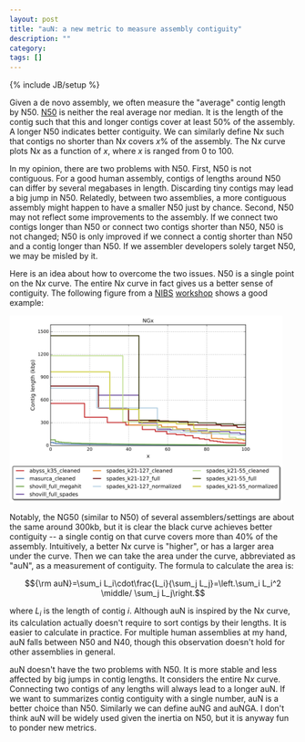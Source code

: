 ```yaml
---
layout: post
title: "auN: a new metric to measure assembly contiguity"
description: ""
category: 
tags: []
---
```

{% include JB/setup %}

Given a de novo assembly, we often measure the "average" contig length by
N50. [N50][n50] is neither the real average nor median. It is the length of the
contig such that this and longer contigs cover at least 50% of the assembly. A
longer N50 indicates better contiguity. We can similarly define N*x* such that
contigs no shorter than N*x* covers *x*% of the assembly. The N*x* curve plots
N*x* as a function of *x*, where *x* is ranged from 0 to 100.

In my opinion, there are two problems with N50. First, N50 is not contiguous.
For a good human assembly, contigs of lengths around N50 can differ by several
megabases in length. Discarding tiny contigs may lead a big jump in N50.
Relatedly, between two assemblies, a more contiguous assembly might happen to
have a smaller N50 just by chance. Second, N50 may not reflect some
improvements to the assembly. If we connect two contigs longer than N50 or
connect two contigs shorter than N50, N50 is not changed; N50 is only improved
if we connect a contig shorter than N50 and a contig longer than N50. If
we assembler developers solely target N50, we may be misled by it.

Here is an idea about how to overcome the two issues. N50 is a single point on
the N*x* curve. The entire N*x* curve in fact gives us a better sense of
contiguity. The following figure from a [NIBS][nibs] [workshop][ws] shows a
good example:

<img src="images/NGx_plot.png" width=480></img>

Notably, the NG50 (similar to N50) of several assemblers/settings are about the
same around 300kb, but it is clear the black curve achieves better contiguity
-- a single contig on that curve covers more than 40% of the assembly.
Intuitively, a better N*x* curve is "higher", or has a larger area under the
curve. Then we can take the area under the curve, abbreviated as "auN", as a
measurement of contiguity. The formula to calculate the area is:

$${\rm auN}=\sum_i L_i\cdot\frac{L_i}{\sum_j L_j}=\left.\sum_i L_i^2 \middle/ \sum_j L_j\right.$$

where $L_i$ is the length of contig $i$. Although auN is inspired by the N*x*
curve, its calculation actually doesn't require to sort contigs by their
lengths. It is easier to calculate in practice. For multiple human assemblies
at my hand, auN falls between N50 and N40, though this observation doesn't hold
for other assemblies in general.

auN doesn't have the two problems with N50. It is more stable and less affected
by big jumps in contig lengths. It considers the entire N*x* curve. Connecting
two contigs of any lengths will always lead to a longer auN. If we want to
summarizes contig contiguity with a single number, auN is a better choice than
N50. Similarly we can define auNG and auNGA. I don't think auN will be widely
used given the inertia on N50, but it is anyway fun to ponder new metrics.

[n50]: https://en.wikipedia.org/wiki/N50,_L50,_and_related_statistics
[nibs]: https://nbis.se/
[ws]: https://nbisweden.github.io/workshop-genome_assembly/index
